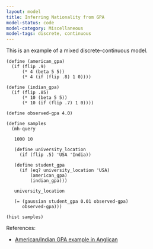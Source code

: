 ```yaml
---
layout: model
title: Inferring Nationality from GPA
model-status: code
model-category: Miscellaneous
model-tags: discrete, continuous
---
```


This is an example of a mixed discrete-continuous model.

    (define (american_gpa) 
      (if (flip .9) 
          (* 4 (beta 5 5)) 
          (* 4 (if (flip .8) 1 0))))
    
    (define (indian_gpa)
      (if (flip .85) 
          (* 10 (beta 5 5)) 
          (* 10 (if (flip .7) 1 0))))
    
    (define observed-gpa 4.0)
    
    (define samples
      (mh-query 
    
       1000 10
    
       (define university_location 
         (if (flip .5) 'USA 'India))
    
       (define student_gpa 
         (if (eq? university_location 'USA) 
             (american_gpa) 
             (indian_gpa)))
    
       university_location
    
       (= (gaussian student_gpa 0.01 observed-gpa) 
          observed-gpa)))
    
    (hist samples)
    
References:

- [American/Indian GPA example in Anglican](http://www.robots.ox.ac.uk/~fwood/anglican/examples/american_indian_gpa/)
